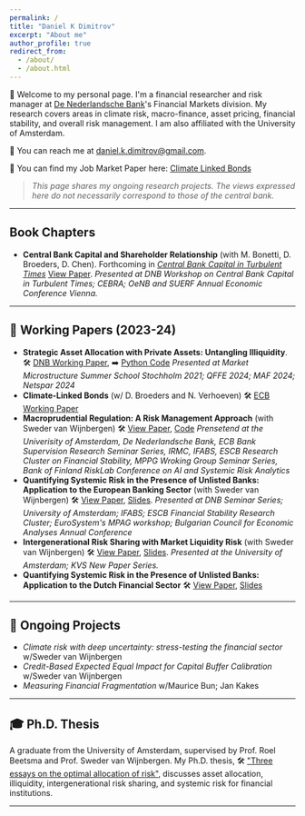 ```yaml
---
permalink: /
title: "Daniel K Dimitrov"
excerpt: "About me"
author_profile: true
redirect_from: 
  - /about/
  - /about.html
---
```


👋 Welcome to my personal page. I'm a financial researcher and risk manager at [De Nederlandsche Bank](https://www.dnb.nl/)'s Financial Markets division. My research covers areas in climate risk, macro-finance, asset pricing, financial stability, and overall risk management. I am also affiliated with the University of Amsterdam.

📧 You can reach me at [daniel.k.dimitrov@gmail.com](mailto:daniel.k.dimitrov@gmail.com).

📄 You can find my Job Market Paper here: [Climate Linked Bonds](https://github.com/danielkdimitrov/jmp/blob/main/CLB__JMP.pdf)

> _This page shares my ongoing research projects. The views expressed here do not necessarily correspond to those of the central bank._

---
## Book Chapters

- **Central Bank Capital and Shareholder Relationship** (with M. Bonetti, D. Broeders, D. Chen).  Forthcoming in [*Central Bank Capital in Turbulent Times*](https://link.springer.com/book/9783031735486)  [View Paper](
https://papers.ssrn.com/sol3/papers.cfm?abstract_id=4788392). *Presented at DNB Workshop on Central Bank Capital in Turbulent Times; CEBRA; OeNB and SUERF Annual Economic Conference Vienna.*

---

## 📝 Working Papers (2023-24)

- **Strategic Asset Allocation with Private Assets: Untangling Illiquidity**. 🛠️ [DNB Working Paper](https://ssrn.com/abstract=5118823), ➡️ [Python Code](https://github.com/danielkdimitrov/portfolioChoiceIlliq) *Presented at Market Microstructure Summer School Stochholm 2021; QFFE 2024; MAF 2024; Netspar 2024*
- **Climate-Linked Bonds** (w/ D. Broeders and N. Verhoeven) 🛠️ [ECB Working Paper](https://ssrn.com/abstract=5091140)
- **Macroprudential Regulation: A Risk Management Approach** (with Sweder van Wijnbergen) 🛠️ [View Paper](https://papers.ssrn.com/sol3/papers.cfm?abstract_id=4349908), [Code](https://github.com/danielkdimitrov/systemicRiskBuffers) *Prensetend at the Univerisity of Amsterdam, De Nederlandsche Bank, ECB Bank Supervision Research Seminar Series, IRMC, IFABS, ESCB Research Cluster on Financial Stability, MPPG Wroking Group Seminar Series, Bank of Finland RiskLab Conference on AI and Systemic Risk Analytics*
- **Quantifying Systemic Risk in the Presence of Unlisted Banks: Application to the European Banking Sector** (with Sweder van Wijnbergen) 🛠️ [View Paper](https://papers.ssrn.com/sol3/papers.cfm?abstract_id=4382033), [Slides](https://github.com/danielkdimitrov/slideDecks/blob/main/DanielDmitrov_SystemicRisk_2023_ESCB_FS.pdf). *Presented at DNB Seminar Series; University of Amsterdam; IFABS; ESCB Financial Stability Research Cluster; EuroSystem's MPAG workshop; Bulgarian Council for Economic Analyses Annual Conference*
- **Intergenerational Risk Sharing with Market Liquidity Risk** (with Sweder van Wijnbergen) 🛠️ [View Paper](https://papers.ssrn.com/sol3/papers.cfm?abstract_id=4084778), [Slides](https://github.com/danielkdimitrov/irs/blob/main/Intergenerational_Risk_Sharing___Slides__TI_.pdf). *Presented at the University of Amsterdam; KVS New Paper Series.*  
- **Quantifying Systemic Risk in the Presence of Unlisted Banks: Application to the Dutch Financial Sector** 🛠️ [View Paper](https://papers.ssrn.com/sol3/papers.cfm?abstract_id=4122258), [Slides](https://github.com/danielkdimitrov/systemicRisk/blob/7ae74f951eae0dc1b1815b6890e72864e79b4f8d/Slides_SystemicRiskNL.pdf)

---

## 🚀 Ongoing Projects

- *Climate risk with deep uncertainty: stress-testing the financial sector* w/Sweder van Wijnbergen
- *Credit-Based Expected Equal Impact for Capital Buffer Calibration* w/Sweder van Wijnbergen
- *Measuring Financial Fragmentation* w/Maurice Bun; Jan Kakes


---

## 🎓 Ph.D. Thesis

A graduate from the University of Amsterdam, supervised by Prof. Roel Beetsma and Prof. Sweder van Wijnbergen. My Ph.D. thesis, 🛠️ ["Three essays on the optimal allocation of risk"](https://dare.uva.nl/search?identifier=8a24acd8-fc8d-4785-b98d-26d802aaa699), discusses asset allocation, illiquidity, intergenerational risk sharing, and systemic risk for financial institutions.

---

